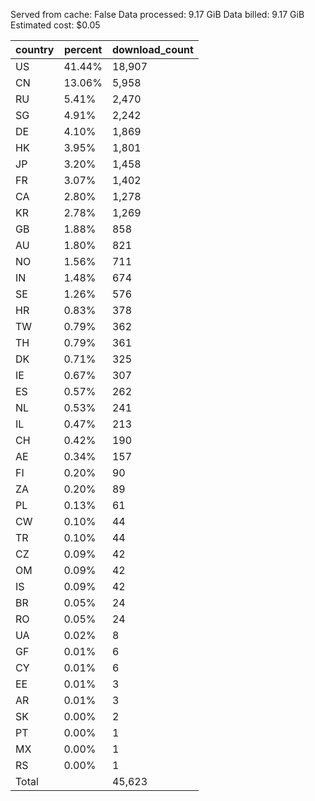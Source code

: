 Served from cache: False
Data processed: 9.17 GiB
Data billed: 9.17 GiB
Estimated cost: $0.05

| country | percent | download_count |
| ------- | ------- | -------------- |
| US      |  41.44% |         18,907 |
| CN      |  13.06% |          5,958 |
| RU      |   5.41% |          2,470 |
| SG      |   4.91% |          2,242 |
| DE      |   4.10% |          1,869 |
| HK      |   3.95% |          1,801 |
| JP      |   3.20% |          1,458 |
| FR      |   3.07% |          1,402 |
| CA      |   2.80% |          1,278 |
| KR      |   2.78% |          1,269 |
| GB      |   1.88% |            858 |
| AU      |   1.80% |            821 |
| NO      |   1.56% |            711 |
| IN      |   1.48% |            674 |
| SE      |   1.26% |            576 |
| HR      |   0.83% |            378 |
| TW      |   0.79% |            362 |
| TH      |   0.79% |            361 |
| DK      |   0.71% |            325 |
| IE      |   0.67% |            307 |
| ES      |   0.57% |            262 |
| NL      |   0.53% |            241 |
| IL      |   0.47% |            213 |
| CH      |   0.42% |            190 |
| AE      |   0.34% |            157 |
| FI      |   0.20% |             90 |
| ZA      |   0.20% |             89 |
| PL      |   0.13% |             61 |
| CW      |   0.10% |             44 |
| TR      |   0.10% |             44 |
| CZ      |   0.09% |             42 |
| OM      |   0.09% |             42 |
| IS      |   0.09% |             42 |
| BR      |   0.05% |             24 |
| RO      |   0.05% |             24 |
| UA      |   0.02% |              8 |
| GF      |   0.01% |              6 |
| CY      |   0.01% |              6 |
| EE      |   0.01% |              3 |
| AR      |   0.01% |              3 |
| SK      |   0.00% |              2 |
| PT      |   0.00% |              1 |
| MX      |   0.00% |              1 |
| RS      |   0.00% |              1 |
| Total   |         |         45,623 |

